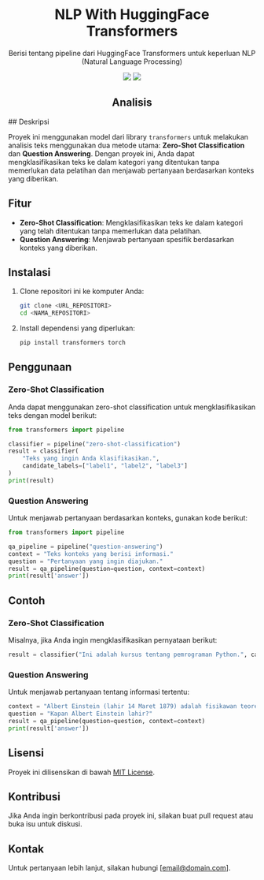<h1 align="center"> NLP With HuggingFace Transformers </h1>
<p align="center"> Berisi tentang pipeline dari HuggingFace Transformers untuk keperluan NLP (Natural Language Processing)</p>

<div align="center">

<img src="https://img.shields.io/badge/python-3670A0?style=for-the-badge&logo=python&logoColor=ffdd54">
<img src="https://img.shields.io/badge/jupyter-%23FA0F00.svg?style=for-the-badge&logo=jupyter&logoColor=white">

</div>

<h2 align="center"> Analisis </h2> 
## Deskripsi

Proyek ini menggunakan model dari library `transformers` untuk melakukan analisis teks menggunakan dua metode utama: **Zero-Shot Classification** dan **Question Answering**. Dengan proyek ini, Anda dapat mengklasifikasikan teks ke dalam kategori yang ditentukan tanpa memerlukan data pelatihan dan menjawab pertanyaan berdasarkan konteks yang diberikan.

## Fitur

- **Zero-Shot Classification**: Mengklasifikasikan teks ke dalam kategori yang telah ditentukan tanpa memerlukan data pelatihan.
- **Question Answering**: Menjawab pertanyaan spesifik berdasarkan konteks yang diberikan.

## Instalasi

1. Clone repositori ini ke komputer Anda:
   ```bash
   git clone <URL_REPOSITORI>
   cd <NAMA_REPOSITORI>
   ```

2. Install dependensi yang diperlukan:
   ```bash
   pip install transformers torch
   ```

## Penggunaan

### Zero-Shot Classification

Anda dapat menggunakan zero-shot classification untuk mengklasifikasikan teks dengan model berikut:

```python
from transformers import pipeline

classifier = pipeline("zero-shot-classification")
result = classifier(
    "Teks yang ingin Anda klasifikasikan.",
    candidate_labels=["label1", "label2", "label3"]
)
print(result)
```

### Question Answering

Untuk menjawab pertanyaan berdasarkan konteks, gunakan kode berikut:

```python
from transformers import pipeline

qa_pipeline = pipeline("question-answering")
context = "Teks konteks yang berisi informasi."
question = "Pertanyaan yang ingin diajukan."
result = qa_pipeline(question=question, context=context)
print(result['answer'])
```

## Contoh

### Zero-Shot Classification

Misalnya, jika Anda ingin mengklasifikasikan pernyataan berikut:

```python
result = classifier("Ini adalah kursus tentang pemrograman Python.", candidate_labels=["pendidikan", "bisnis", "teknologi"])
```

### Question Answering

Untuk menjawab pertanyaan tentang informasi tertentu:

```python
context = "Albert Einstein (lahir 14 Maret 1879) adalah fisikawan teoretis yang dikenal dengan teori relativitas."
question = "Kapan Albert Einstein lahir?"
result = qa_pipeline(question=question, context=context)
print(result['answer'])
```

## Lisensi

Proyek ini dilisensikan di bawah [MIT License](LICENSE).

## Kontribusi

Jika Anda ingin berkontribusi pada proyek ini, silakan buat pull request atau buka isu untuk diskusi.

## Kontak

Untuk pertanyaan lebih lanjut, silakan hubungi [email@domain.com].
